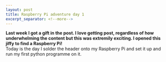 ```yaml
---
layout: post
title: Raspberry Pi adventure day 1
excerpt_separator: <!--more-->
---
```


**Last week I got a gift in the post. I love getting post, regardless of how underwhelming the content but this was extremily exciting. I opened this jiffy to find a Raspberry Pi!**
\
Today is the day I solder the header onto my Raspberry Pi and set it up and run my first python programme on it.
<!--more-->